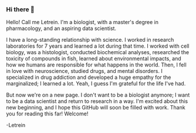 ### Hi there 👋

Hello! Call me Letrein. I'm a biologist, with a master's degree in pharmacology, and an aspiring data scientist.

I have a long-standing relationship with science. I worked in research laboratories for 7 years and learned a lot during that time. I worked with cell biology, was a histologist, conducted biochemical analyses, researched the toxicity of compounds in fish, learned about environmental impacts, and how we humans are responsible for what happens in the world. Then, I fell in love with neuroscience, studied drugs, and mental disorders. I specialized in drug addiction and developed a huge empathy for the marginalized; I learned a lot. Yeah, I guess I'm grateful for the life I've had.

But now we're on a new page. I don't want to be a biologist anymore; I want to be a data scientist and return to research in a way. I'm excited about this new beginning, and I hope this GitHub will soon be filled with work. Thank you for reading this far!
Welcome!

-Letrein
<!--
**letrein/letrein** is a ✨ _special_ ✨ repository because its `README.md` (this file) appears on your GitHub profile.

Here are some ideas to get you started:

- 🔭 I’m currently working on ...
- 🌱 I’m currently learning ...
- 👯 I’m looking to collaborate on ...
- 🤔 I’m looking for help with ...
- 💬 Ask me about ...
- 📫 How to reach me: ...
- 😄 Pronouns: ...
- ⚡ Fun fact: ...
-->
